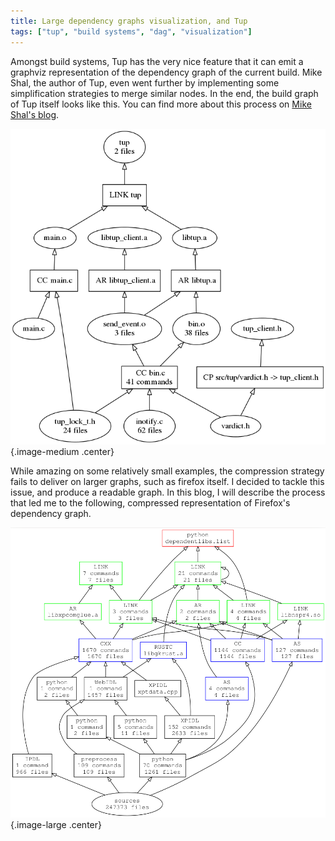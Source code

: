 ```yaml
---
title: Large dependency graphs visualization, and Tup
tags: ["tup", "build systems", "dag", "visualization"]
---
```


Amongst build systems, Tup has the very nice feature that it can emit a graphviz representation of the dependency graph of the current build. Mike Shal, the author of Tup, even went further by implementing some simplification strategies to merge similar nodes. In the end, the build graph of Tup itself looks like this. You can find more about this process on [Mike Shal's blog].

![Build graph of Tup, produced by Tup](../images/2020-09-28-graph-compression/tup-combined.png){.image-medium .center}

[Mike Shal's blog]: http://gittup.org/blog/2015/01/12-combining-nodes-in-graphviz/

While amazing on some relatively small examples, the compression strategy fails to deliver on larger graphs, such as firefox itself. I decided to tackle this issue, and produce a readable graph. In this blog, I will describe the process that led me to the following, compressed representation of Firefox's dependency graph.

![Firefox build graph _circa_ 2018, heavily condensed](../images/2020-09-28-graph-compression/all_edit_more.png){.image-large .center}



